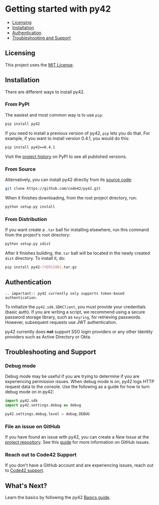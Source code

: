 # Getting started with py42

* [Licensing](#licensing)
* [Installation](#installation)
* [Authentication](#authentication)
* [Troubleshooting and Support](#troubleshooting-and-support)

## Licensing

This project uses the [MIT License](https://github.com/code42/py42/blob/master/LICENSE.md).

## Installation

There are different ways to install py42.

### From PyPI

The easiest and most common way is to use `pip`:

```bash
pip install py42
```

If you need to install a previous version of py42, `pip` lets you do that. For example, if you want to install version
0.4.1, you would do this:

```bash
pip install py42==0.4.1
```

Visit the [project history](https://pypi.org/project/py42/#history) on PyPI to see all published versions.

### From Source

Alternatively, you can install py42 directly from its [source code](https://github.com/code42/py42/pull/51/files):

```bash
git clone https://github.com/code42/py42.git
```

When it finishes downloading, from the root project directory, run:

```bash
python setup.py install
```

### From Distribution

If you want create a `.tar` ball for installing elsewhere, run this command from the project's root directory:

```bash
python setup.py sdist
```

After it finishes building, the`.tar` ball will be located in the newly created `dist` directory. To install it, do:

```bash
pip install py42-[VERSION].tar.gz
```

## Authentication

```eval_rst
.. important:: py42 currently only supports token-based authentication.
```

To initialize the `py42.sdk.SDKClient`, you must provide your credentials (basic auth). If you are writing a script,
we recommend using a secure password storage library, such as `keyring`, for retrieving passwords. However, subsequent
requests use JWT authentication.

py42 currently does **not** support SSO login providers or any other Identity providers such as Active Directory or
Okta.

## Troubleshooting and Support

### Debug mode

Debug mode may be useful if you are trying to determine if you are experiencing permission issues. When debug mode is
on, py42 logs HTTP request data to the console. Use the following as a guide for how to turn debug mode
on in py42:

```python
import py42.sdk
import py42.settings.debug as debug

py42.settings.debug.level = debug.DEBUG
```

### File an issue on GitHub

If you have found an issue with py42, you can create a *New Issue* at the
[project repository](https://github.com/code42/py42/issues). See this
[guide](https://help.github.com/en/github/managing-your-work-on-github/creating-an-issue) for more information on
GitHub issues.

### Reach out to Code42 Support

If you don't have a GitHub account and are experiencing issues, reach out to
[Code42 support](https://support.code42.com/).

## What's Next?

Learn the basics by following the py42 [Basics guide](basics.md).
